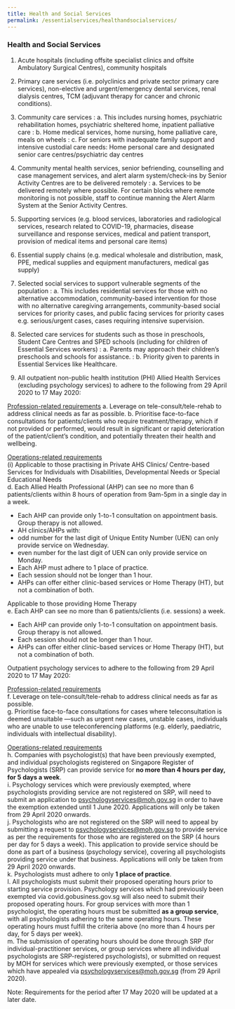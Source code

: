 ```yaml
---
title: Health and Social Services
permalink: /essentialservices/healthandsocialservices/
---
```


### **Health and Social Services**

1. Acute hospitals (including offsite specialist clinics and offsite Ambulatory Surgical Centres), community hospitals

2. Primary care services (i.e. polyclinics and private sector primary care services), non-elective and urgent/emergency dental services, renal dialysis centres, TCM (adjuvant therapy for cancer and chronic conditions).

3. Community care services 
: a. This includes nursing homes, psychiatric rehabilitation homes, psychiatric sheltered home, inpatient palliative care
: b. Home medical services, home nursing, home palliative care, meals on wheels
: c. For seniors with inadequate family support and intensive custodial care needs: Home personal care and designated senior care centres/psychiatric day centres

4. Community mental health services, senior befriending, counselling and case management services, and alert alarm system/check-ins by Senior Activity Centres are to be delivered remotely
: a. Services to be delivered remotely where possible. For certain blocks where remote monitoring is not possible, staff to continue manning the Alert Alarm System at the Senior Activity Centres.

5. Supporting services (e.g. blood services, laboratories and radiological services, research related to COVID-19, pharmacies, disease surveillance and response services, medical and patient transport, provision of medical items and personal care items)

6. Essential supply chains (e.g. medical wholesale and distribution, mask, PPE, medical supplies and equipment manufacturers, medical gas supply)

7. Selected social services to support vulnerable segments of the population
: a. This includes residential services for those with no alternative accommodation, community-based intervention for those with no alternative caregiving arrangements, community-based social services for priority cases, and public facing services for priority cases e.g. serious/urgent cases, cases requiring intensive supervision.

8. Selected care services for students such as those in preschools, Student Care Centres and SPED schools (including for children of Essential Services workers)
: a. Parents may approach their children’s preschools and schools for assistance.
: b. Priority given to parents in Essential Services like Healthcare.

9. All outpatient non-public health institution (PHI) Allied Health Services (excluding psychology services) to adhere to the following from 29 April 2020 to 17 May 2020:

<ins>Profession-related requirements</ins>
a. Leverage on tele-consult/tele-rehab to address clinical needs as far as possible.
b. Prioritise face-to-face consultations for patients/clients who require treatment/therapy, which if not provided or performed, would result in significant or rapid deterioration of the patient/client’s condition, and potentially threaten their health and wellbeing.

<ins>Operations-related requirements</ins><br>
        (i) Applicable to those practising in Private AHS Clinics/ Centre-based Services for Individuals with Disabilities, Developmental Needs or Special Educational Needs<br>
d. Each Allied Health Professional (AHP) can see no more than 6 patients/clients within 8 hours of operation from 9am-5pm in a single day in a week.
- Each AHP can provide only 1-to-1 consultation on appointment basis. Group therapy is not allowed.  
- AH clinics/AHPs with: 
- odd number for the last digit of Unique Entity Number (UEN) can only provide service on Wednesday.
- even number for the last digit of UEN can only provide service on Monday.
- Each AHP must adhere to 1 place of practice.
- Each session should not be longer than 1 hour.
- AHPs can offer either clinic-based services or Home Therapy (HT), but not a combination of both. 

Applicable to those providing Home Therapy<br>
e. Each AHP can see no more than 6 patients/clients (i.e. sessions) a week.
- Each AHP can provide only 1-to-1 consultation on appointment basis. Group therapy is not allowed. 
- Each session should not be longer than 1 hour.
- AHPs can offer either clinic-based services or Home Therapy (HT), but not a combination of both. 

Outpatient psychology services to adhere to the following from 29 April 2020 to 17 May 2020:

<ins>Profession-related requirements</ins><br>
f. Leverage on tele-consult/tele-rehab to address clinical needs as far as possible.<br>
g. Prioritise face-to-face consultations for cases where teleconsultation is deemed unsuitable —such as urgent new cases, unstable cases, individuals who are unable to use teleconferencing platforms (e.g. elderly, paediatric, individuals with intellectual disability).

<ins>Operations-related requirements</ins><br>
h. Companies with psychologist(s) that have been previously exempted, and individual psychologists registered on Singapore Register of Psychologists (SRP) can provide service for **no more than 4 hours per day, for 5 days a week**.<br>
i. Psychology services which were previously exempted, where psychologists providing service are not registered on SRP, will need to submit an application to <a href = "mailto: psychologyservices@moh.gov.sg">psychologyservices@moh.gov.sg</a> in order to have the exemption extended until 1 June 2020. Applications will only be taken from 29 April 2020 onwards.<br>
j. Psychologists who are not registered on the SRP will need to appeal by submitting a request to <a href = "mailto: psychologyservices@moh.gov.sg">psychologyservices@moh.gov.sg</a> to provide service as per the requirements for those who are registered on the SRP (4 hours per day for 5 days a week). This application to provide service should be done as part of a business (psychology service), covering all psychologists providing service under that business. Applications will only be taken from 29 April 2020 onwards.<br>
k. Psychologists must adhere to only **1 place of practice**.<br>
l. All psychologists must submit their proposed operating hours prior to starting service provision. Psychology services which had previously been exempted via covid.gobusiness.gov.sg will also need to submit their proposed operating hours. For group services with more than 1 psychologist, the operating hours must be submitted **as a group service**, with all psychologists adhering to the same operating hours. These operating hours must fulfill the criteria above (no more than 4 hours per day, for 5 days per week).<br>
m. The submission of operating hours should be done through SRP (for individual-practitioner services, or group services where all individual psychologists are SRP-registered psychologists), or submitted on request by MOH for services which were previously exempted, or those services which have appealed via psychologyservices@moh.gov.sg (from 29 April 2020).<br>

Note: Requirements for the period after 17 May 2020 will be updated at a later date.



